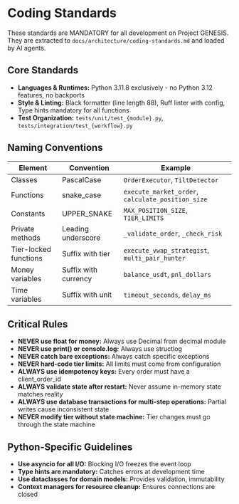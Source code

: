 # Coding Standards

These standards are MANDATORY for all development on Project GENESIS. They are extracted to `docs/architecture/coding-standards.md` and loaded by AI agents.

## Core Standards

- **Languages & Runtimes:** Python 3.11.8 exclusively - no Python 3.12 features, no backports
- **Style & Linting:** Black formatter (line length 88), Ruff linter with config, Type hints mandatory for all functions
- **Test Organization:** `tests/unit/test_{module}.py`, `tests/integration/test_{workflow}.py`

## Naming Conventions

| Element | Convention | Example |
|---------|------------|---------|
| Classes | PascalCase | `OrderExecutor`, `TiltDetector` |
| Functions | snake_case | `execute_market_order`, `calculate_position_size` |
| Constants | UPPER_SNAKE | `MAX_POSITION_SIZE`, `TIER_LIMITS` |
| Private methods | Leading underscore | `_validate_order`, `_check_risk` |
| Tier-locked functions | Suffix with tier | `execute_vwap_strategist`, `multi_pair_hunter` |
| Money variables | Suffix with currency | `balance_usdt`, `pnl_dollars` |
| Time variables | Suffix with unit | `timeout_seconds`, `delay_ms` |

## Critical Rules

- **NEVER use float for money:** Always use Decimal from decimal module
- **NEVER use print() or console.log:** Always use structlog
- **NEVER catch bare exceptions:** Always catch specific exceptions
- **NEVER hard-code tier limits:** All limits must come from configuration
- **ALWAYS use idempotency keys:** Every order must have a client_order_id
- **ALWAYS validate state after restart:** Never assume in-memory state matches reality
- **ALWAYS use database transactions for multi-step operations:** Partial writes cause inconsistent state
- **NEVER modify tier without state machine:** Tier changes must go through the state machine

## Python-Specific Guidelines

- **Use asyncio for all I/O:** Blocking I/O freezes the event loop
- **Type hints are mandatory:** Catches errors at development time
- **Use dataclasses for domain models:** Provides validation, immutability
- **Context managers for resource cleanup:** Ensures connections are closed
